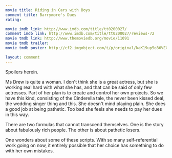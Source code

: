 ```yaml
---
movie title: Riding in Cars with Boys
comment title: Barrymore's Dues
rating: 

movie imdb link: http://www.imdb.com/title/tt0200027/
comment imdb link: http://www.imdb.com/title/tt0200027/reviews-72
movie tmdb link: http://www.themoviedb.org/movie/11091
movie tmdb trailer: 
movie tmdb poster: http://cf2.imgobject.com/t/p/original/kaK19up5o36VEGbpYC5VQn6j6nx.jpg

layout: comment
---
```


Spoilers herein.

Ms Drew is quite a woman. I don't think she is a great actress, but she is working real hard with what she has, and that can be said of only few actresses. Part of her plan is to create and control her own projects. So we have this kind, consisting of the Cinderella tale, the never been kissed deal, the wedding singer thing and this. She doesn't mind playing plain. She does a good job at being pathetic. Too bad she feels she needs to pay her dues in this way.

There are two formulas that cannot transcend themselves. One is the story about fabulously rich people. The other is about pathetic losers.

One wonders about some of these scripts. With so many self-referential work going on now, it entirely possible that her choice has something to do with her own mistakes.